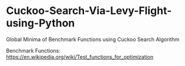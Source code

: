 # Cuckoo-Search-Via-Levy-Flight-using-Python
Global Minima of Benchmark Functions using Cuckoo Search Algorithm


Benchmark Functions:
https://en.wikipedia.org/wiki/Test_functions_for_optimization
